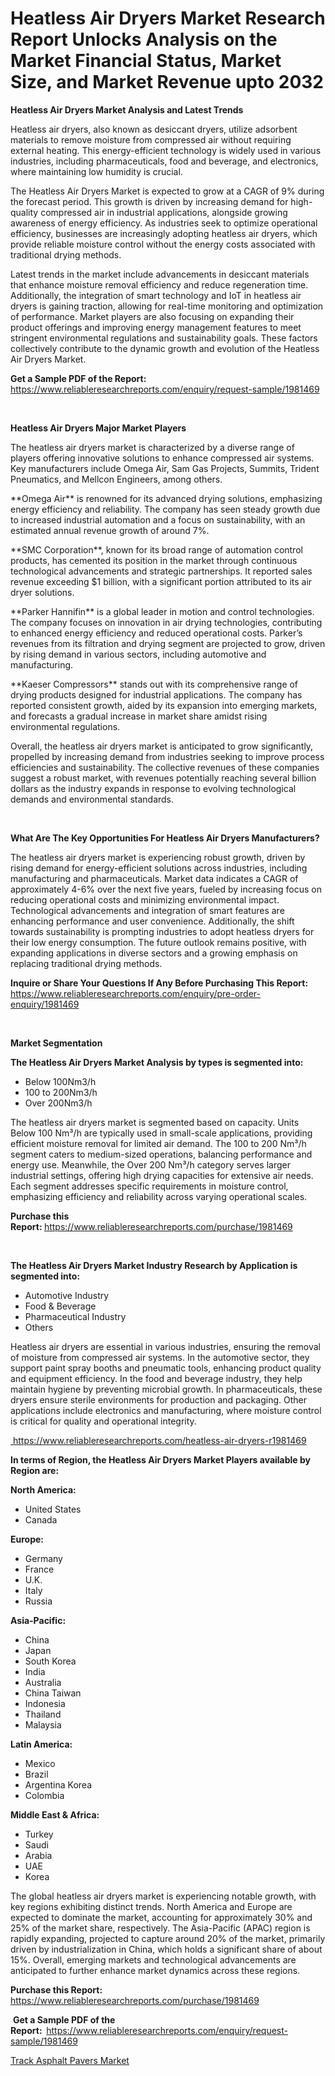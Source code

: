 <p><h1>Heatless Air Dryers Market Research Report Unlocks Analysis on the Market Financial Status, Market Size, and Market Revenue upto 2032</h1></p><p><strong>Heatless Air Dryers Market Analysis and Latest Trends</strong></p>
<p><p>Heatless air dryers, also known as desiccant dryers, utilize adsorbent materials to remove moisture from compressed air without requiring external heating. This energy-efficient technology is widely used in various industries, including pharmaceuticals, food and beverage, and electronics, where maintaining low humidity is crucial.</p><p>The Heatless Air Dryers Market is expected to grow at a CAGR of 9% during the forecast period. This growth is driven by increasing demand for high-quality compressed air in industrial applications, alongside growing awareness of energy efficiency. As industries seek to optimize operational efficiency, businesses are increasingly adopting heatless air dryers, which provide reliable moisture control without the energy costs associated with traditional drying methods.</p><p>Latest trends in the market include advancements in desiccant materials that enhance moisture removal efficiency and reduce regeneration time. Additionally, the integration of smart technology and IoT in heatless air dryers is gaining traction, allowing for real-time monitoring and optimization of performance. Market players are also focusing on expanding their product offerings and improving energy management features to meet stringent environmental regulations and sustainability goals. These factors collectively contribute to the dynamic growth and evolution of the Heatless Air Dryers Market.</p></p>
<p><strong>Get a Sample PDF of the Report:&nbsp;</strong> <a href="https://www.reliableresearchreports.com/enquiry/request-sample/1981469?utm_campaign=2476&utm_medium=2&utm_source=Github&utm_content=ia&utm_term=20022025&utm_id=heatless-air-dryers">https://www.reliableresearchreports.com/enquiry/request-sample/1981469</a></p>
<p>&nbsp;</p>
<p><strong>Heatless Air Dryers Major Market Players</strong></p>
<p><p>The heatless air dryers market is characterized by a diverse range of players offering innovative solutions to enhance compressed air systems. Key manufacturers include Omega Air, Sam Gas Projects, Summits, Trident Pneumatics, and Mellcon Engineers, among others. </p><p>**Omega Air** is renowned for its advanced drying solutions, emphasizing energy efficiency and reliability. The company has seen steady growth due to increased industrial automation and a focus on sustainability, with an estimated annual revenue growth of around 7%.</p><p>**SMC Corporation**, known for its broad range of automation control products, has cemented its position in the market through continuous technological advancements and strategic partnerships. It reported sales revenue exceeding $1 billion, with a significant portion attributed to its air dryer solutions.</p><p>**Parker Hannifin** is a global leader in motion and control technologies. The company focuses on innovation in air drying technologies, contributing to enhanced energy efficiency and reduced operational costs. Parker’s revenues from its filtration and drying segment are projected to grow, driven by rising demand in various sectors, including automotive and manufacturing.</p><p>**Kaeser Compressors** stands out with its comprehensive range of drying products designed for industrial applications. The company has reported consistent growth, aided by its expansion into emerging markets, and forecasts a gradual increase in market share amidst rising environmental regulations.</p><p>Overall, the heatless air dryers market is anticipated to grow significantly, propelled by increasing demand from industries seeking to improve process efficiencies and sustainability. The collective revenues of these companies suggest a robust market, with revenues potentially reaching several billion dollars as the industry expands in response to evolving technological demands and environmental standards.</p></p>
<p>&nbsp;</p>
<p><strong>What Are The Key Opportunities For Heatless Air Dryers Manufacturers?</strong></p>
<p><p>The heatless air dryers market is experiencing robust growth, driven by rising demand for energy-efficient solutions across industries, including manufacturing and pharmaceuticals. Market data indicates a CAGR of approximately 4-6% over the next five years, fueled by increasing focus on reducing operational costs and minimizing environmental impact. Technological advancements and integration of smart features are enhancing performance and user convenience. Additionally, the shift towards sustainability is prompting industries to adopt heatless dryers for their low energy consumption. The future outlook remains positive, with expanding applications in diverse sectors and a growing emphasis on replacing traditional drying methods.</p></p>
<p><strong>Inquire or Share Your Questions If Any Before Purchasing This Report:</strong> <a href="https://www.reliableresearchreports.com/enquiry/pre-order-enquiry/1981469?utm_campaign=2476&utm_medium=2&utm_source=Github&utm_content=ia&utm_term=20022025&utm_id=heatless-air-dryers">https://www.reliableresearchreports.com/enquiry/pre-order-enquiry/1981469</a></p>
<p>&nbsp;</p>
<p><strong>Market Segmentation</strong></p>
<p><strong>The Heatless Air Dryers Market Analysis by types is segmented into:</strong></p>
<p><ul><li>Below 100Nm3/h</li><li>100 to 200Nm3/h</li><li>Over 200Nm3/h</li></ul></p>
<p><p>The heatless air dryers market is segmented based on capacity. Units Below 100 Nm³/h are typically used in small-scale applications, providing efficient moisture removal for limited air demand. The 100 to 200 Nm³/h segment caters to medium-sized operations, balancing performance and energy use. Meanwhile, the Over 200 Nm³/h category serves larger industrial settings, offering high drying capacities for extensive air needs. Each segment addresses specific requirements in moisture control, emphasizing efficiency and reliability across varying operational scales.</p></p>
<p><strong>Purchase this Report:&nbsp;</strong><a href="https://www.reliableresearchreports.com/purchase/1981469?utm_campaign=2476&utm_medium=2&utm_source=Github&utm_content=ia&utm_term=20022025&utm_id=heatless-air-dryers">https://www.reliableresearchreports.com/purchase/1981469</a></p>
<p>&nbsp;</p>
<p><strong>The Heatless Air Dryers Market Industry Research by Application is segmented into:</strong></p>
<p><ul><li>Automotive Industry</li><li>Food & Beverage</li><li>Pharmaceutical Industry</li><li>Others</li></ul></p>
<p><p>Heatless air dryers are essential in various industries, ensuring the removal of moisture from compressed air systems. In the automotive sector, they support paint spray booths and pneumatic tools, enhancing product quality and equipment efficiency. In the food and beverage industry, they help maintain hygiene by preventing microbial growth. In pharmaceuticals, these dryers ensure sterile environments for production and packaging. Other applications include electronics and manufacturing, where moisture control is critical for quality and operational integrity.</p></p>
<p><a href="https://www.reliableresearchreports.com/heatless-air-dryers-r1981469?utm_campaign=2476&utm_medium=2&utm_source=Github&utm_content=ia&utm_term=20022025&utm_id=heatless-air-dryers">&nbsp;https://www.reliableresearchreports.com/heatless-air-dryers-r1981469</a></p>
<p><strong>In terms of Region, the Heatless Air Dryers Market Players available by Region are:</strong></p>
<p>
    <p> <strong> North America: </strong>
        <ul>
            <li>United States</li>
            <li>Canada</li>
        </ul>
        </p> 
    <p> <strong> Europe: </strong>
        <ul>
            <li>Germany</li>
            <li>France</li>
            <li>U.K.</li>
            <li>Italy</li>
            <li>Russia</li>
        </ul>
        </p> 
    <p> <strong> Asia-Pacific: </strong>
        <ul>
            <li>China</li>
            <li>Japan</li>
            <li>South Korea</li>
            <li>India</li>
            <li>Australia</li>
            <li>China Taiwan</li>
            <li>Indonesia</li>
            <li>Thailand</li>
            <li>Malaysia</li>
        </ul>
        </p> 
    <p> <strong> Latin America: </strong>
        <ul>
            <li>Mexico</li>
            <li>Brazil</li>
            <li>Argentina Korea</li>
            <li>Colombia</li>
        </ul>
        </p> 
    <p> <strong> Middle East & Africa: </strong>
        <ul>
            <li>Turkey</li>
            <li>Saudi</li>
            <li>Arabia</li>
            <li>UAE</li>
            <li>Korea</li>
        </ul>
    </p>
    </p>
<p><p>The global heatless air dryers market is experiencing notable growth, with key regions exhibiting distinct trends. North America and Europe are expected to dominate the market, accounting for approximately 30% and 25% of the market share, respectively. The Asia-Pacific (APAC) region is rapidly expanding, projected to capture around 20% of the market, primarily driven by industrialization in China, which holds a significant share of about 15%. Overall, emerging markets and technological advancements are anticipated to further enhance market dynamics across these regions.</p></p>
<p><strong>Purchase this Report: </strong><a href="https://www.reliableresearchreports.com/purchase/1981469?utm_campaign=2476&utm_medium=2&utm_source=Github&utm_content=ia&utm_term=20022025&utm_id=heatless-air-dryers">https://www.reliableresearchreports.com/purchase/1981469</a></p>
<p>&nbsp;<strong>Get a Sample PDF of the Report:&nbsp;&nbsp;</strong><a href="https://www.reliableresearchreports.com/enquiry/request-sample/1981469?utm_campaign=2476&utm_medium=2&utm_source=Github&utm_content=ia&utm_term=20022025&utm_id=heatless-air-dryers">https://www.reliableresearchreports.com/enquiry/request-sample/1981469</a></p>
<p><strong></strong></p>
<p><p><a href="https://github.com/sungbruington660/Market-Research-Report-List-1/blob/main/track-asphalt-pavers-market.md?utm_campaign=2476&utm_medium=2&utm_source=Github&utm_content=ia&utm_term=20022025&utm_id=heatless-air-dryers">Track Asphalt Pavers Market</a></p></p>